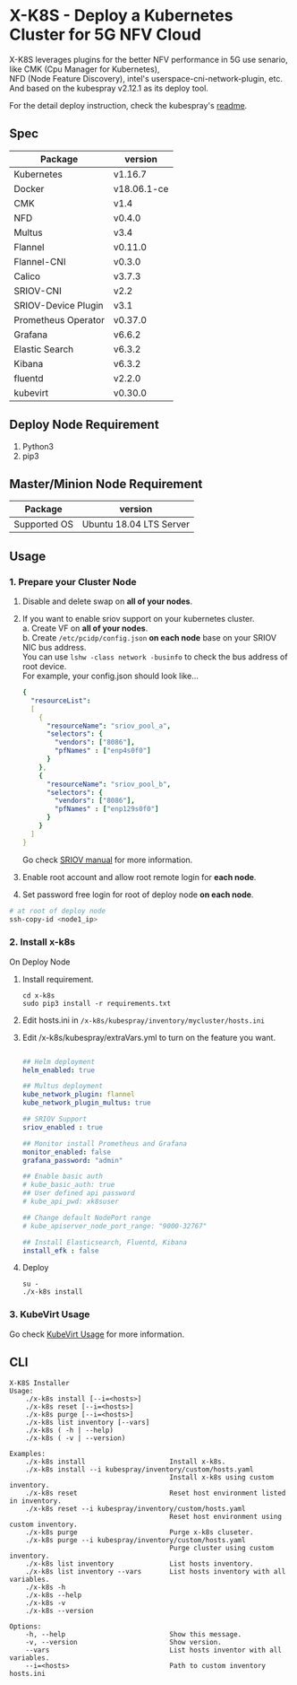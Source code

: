 # X-K8S - Deploy a Kubernetes Cluster for 5G NFV Cloud

X-K8S leverages plugins for the better NFV performance in 5G use senario, like CMK (Cpu Manager for Kubernetes),  
NFD (Node Feature Discovery), intel's userspace-cni-network-plugin, etc.  
And based on the kubespray v2.12.1 as its deploy tool.  

For the detail deploy instruction, check the kubespray's [readme](https://github.com/mJace/x-k8s/blob/develop/kubespray/README.md).  

## Spec

|    Package    |    version    |
|---------------|---------------|
|Kubernetes     |v1.16.7        |
|Docker         |v18.06.1-ce    |
|CMK            |v1.4           |
|NFD            |v0.4.0         |
|Multus         |v3.4           |
|Flannel        |v0.11.0        |
|Flannel-CNI    |v0.3.0         |
|Calico         |v3.7.3         |
|SRIOV-CNI      |v2.2           |
|SRIOV-Device Plugin |v3.1      |
|Prometheus Operator     |v0.37.0        |
|Grafana        |v6.6.2         |
|Elastic Search |v6.3.2         |
|Kibana         |v6.3.2         |
|fluentd        |v2.2.0         |
|kubevirt       |v0.30.0        |

## Deploy Node Requirement

1. Python3  
2. pip3  

## Master/Minion Node Requirement

|  Package   |    version          |
|------------|---------------------|
|  Supported OS | Ubuntu 18.04 LTS Server |

## Usage  

### 1. Prepare your Cluster Node  

1. Disable and delete swap on **all of your nodes**.  

2. If you want to enable sriov support on your kubernetes cluster.  
    a. Create VF on **all of your nodes**.  
    b. Create `/etc/pcidp/config.json` **on each node** base on your SRIOV NIC bus address.  
    You can use `lshw -class network -businfo` to check the bus address of root device.  
    For example, your config.json should look like...  

    ```yaml
    {
      "resourceList":
      [
        {
          "resourceName": "sriov_pool_a",
          "selectors": {
            "vendors": ["8086"],
            "pfNames" : ["enp4s0f0"]
          }
        },
        {
          "resourceName": "sriov_pool_b",
          "selectors": {
            "vendors": ["8086"],
            "pfNames" : ["enp129s0f0"]
          }
        }
      ]
    }
    ```

    Go check [SRIOV manual](https://github.com/ITRI-ICL-Peregrine/x-k8s/blob/master/docs/sriov.md) for more information.  

3. Enable root account and allow root remote login for **each node**.  

4. Set password free login for root of deploy node **on each node**.  

```bash
# at root of deploy node
ssh-copy-id <node1_ip>
```

### 2. Install x-k8s  

  On Deploy Node

1. Install requirement.  

    ```=bash
    cd x-k8s
    sudo pip3 install -r requirements.txt
    ```  

2. Edit hosts.ini in `/x-k8s/kubespray/inventory/mycluster/hosts.ini`  

3. Edit /x-k8s/kubespray/extraVars.yml to turn on the feature you want.

    ```yaml

    ## Helm deployment
    helm_enabled: true

    ## Multus deployment
    kube_network_plugin: flannel
    kube_network_plugin_multus: true

    ## SRIOV Support
    sriov_enabled : true

    ## Monitor install Prometheus and Grafana
    monitor_enabled: false
    grafana_password: "admin"

    ## Enable basic auth
    # kube_basic_auth: true
    ## User defined api password
    # kube_api_pwd: xk8suser

    ## Change default NodePort range
    # kube_apiserver_node_port_range: "9000-32767"

    ## Install Elasticsearch, Fluentd, Kibana
    install_efk : false
    ```

4. Deploy  

   ```=bash
   su -
   ./x-k8s install
   ```

### 3. KubeVirt Usage
Go check [KubeVirt Usage](docs/kubevirt.md) for more information. 

## CLI  

```=python
X-K8S Installer
Usage:  
    ./x-k8s install [--i=<hosts>]
    ./x-k8s reset [--i=<hosts>]
    ./x-k8s purge [--i=<hosts>]
    ./x-k8s list inventory [--vars]
    ./x-k8s ( -h | --help)
    ./x-k8s ( -v | --version)

Examples:
    ./x-k8s install                     Install x-k8s.
    ./x-k8s install --i kubespray/inventory/custom/hosts.yaml
                                        Install x-k8s using custom inventory.
    ./x-k8s reset                       Reset host environment listed in inventory.
    ./x-k8s reset --i kubespray/inventory/custom/hosts.yaml
                                        Reset host environment using custom inventory.
    ./x-k8s purge                       Purge x-k8s cluseter.
    ./x-k8s purge --i kubespray/inventory/custom/hosts.yaml
                                        Purge cluster using custom inventory.
    ./x-k8s list inventory              List hosts inventory.
    ./x-k8s list inventory --vars       List hosts inventory with all variables.
    ./x-k8s -h  
    ./x-k8s --help
    ./x-k8s -v
    ./x-k8s --version

Options:
    -h, --help                          Show this message.
    -v, --version                       Show version.
    --vars                              List hosts inventor with all variables.
    --i=<hosts>                         Path to custom inventory hosts.ini
```
